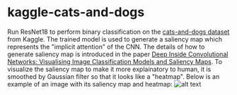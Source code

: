 # kaggle-cats-and-dogs
Run ResNet18 to perform binary classification on the [cats-and-dogs dataset](https://www.kaggle.com/tongpython/cat-and-dog) from Kaggle. The trained model is used to generate a saliency map which represents the "implicit attention" of the CNN. The details of how to generate saliency map is introduced in the paper [Deep Inside Convolutional Networks: Visualising Image Classification Models and Saliency Maps](https://arxiv.org/abs/1312.6034). To visualize the saliency map to make it more explainatory to human, it is smoothed by Gaussian filter so that it looks like a "heatmap". Below is an example of an image with its saliency map and heatmap:
![alt text](https://github.com/wentaoveggiebird/kaggle-cats-and-dogs/blob/master/images/dog1215.png)

